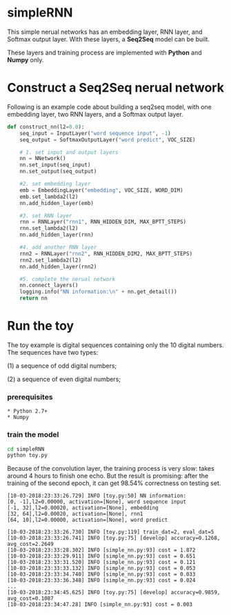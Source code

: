 # simpleRNN
This simple nerual networks has an embedding layer, RNN layer, and Softmax output layer. With these layers, 
a __Seq2Seq__ model can be built.

These layers and training process are implemented with __Python__ and __Numpy__ only.


# Construct a Seq2Seq nerual network

Following is an example code about building a seq2seq model, with one embedding layer, two RNN layers, 
and a Softmax output layer.


```python
def construct_nn(l2=0.0):
    seq_input = InputLayer("word sequence input", -1)
    seq_output = SoftmaxOutputLayer("word predict", VOC_SIZE)

    # 1. set input and output layers
    nn = NNetwork()
    nn.set_input(seq_input)
    nn.set_output(seq_output)

    #2. set embedding layer
    emb = EmbeddingLayer("embedding", VOC_SIZE, WORD_DIM)
    emb.set_lambda2(l2)
    nn.add_hidden_layer(emb)

    #3. set RNN layer
    rnn = RNNLayer("rnn1", RNN_HIDDEN_DIM, MAX_BPTT_STEPS)
    rnn.set_lambda2(l2)
    nn.add_hidden_layer(rnn)

    #4. add another RNN layer
    rnn2 = RNNLayer("rnn2", RNN_HIDDEN_DIM2, MAX_BPTT_STEPS)
    rnn2.set_lambda2(l2)
    nn.add_hidden_layer(rnn2)

    #5. complete the nerual network
    nn.connect_layers()
    logging.info("NN information:\n" + nn.get_detail())
    return nn
```



# Run the toy
The toy example is digital sequences containing only the 10 digital numbers.
The sequences have two types: 

   (1) a sequence of odd digital numbers;
   
   (2) a sequence of even digital numbers;
   
### prerequisites
    * Python 2.7+
    * Numpy
    
### train the model
```bash
cd simpleRNN
python toy.py
```

Because of the convolution layer, the training process is very slow: takes around 4 hours to finish one echo. But the result is promising: after the training of the second epoch, it can get 98.54% correctness on testing set.
```console
[10-03-2018:23:33:26.729] INFO [toy.py:50] NN information:
[0, -1],l2=0.00000, activation=[None], word sequence input
[-1, 32],l2=0.00020, activation=[None], embedding
[32, 64],l2=0.00020, activation=[None], rnn1
[64, 10],l2=0.00000, activation=[None], word predict

[10-03-2018:23:33:26.730] INFO [toy.py:119] train_dat=2, eval_dat=5
[10-03-2018:23:33:26.741] INFO [toy.py:75] [develop] accuracy=0.1268, avg_cost=2.2649
[10-03-2018:23:33:28.302] INFO [simple_nn.py:93] cost = 1.872
[10-03-2018:23:33:29.911] INFO [simple_nn.py:93] cost = 0.651
[10-03-2018:23:33:31.520] INFO [simple_nn.py:93] cost = 0.121
[10-03-2018:23:33:33.132] INFO [simple_nn.py:93] cost = 0.053
[10-03-2018:23:33:34.740] INFO [simple_nn.py:93] cost = 0.033
[10-03-2018:23:33:36.348] INFO [simple_nn.py:93] cost = 0.024
...
[10-03-2018:23:34:45.625] INFO [toy.py:75] [develop] accuracy=0.9859, avg_cost=0.1087
[10-03-2018:23:34:47.28] INFO [simple_nn.py:93] cost = 0.003
```
